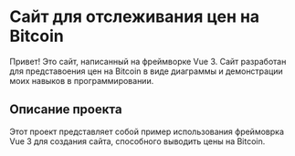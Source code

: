 # Сайт для отслеживания цен на Bitcoin
Привет! Это сайт, написанный на фреймворке Vue 3. Сайт разработан для представоения цен на Bitcoin в виде диаграммы и демонстрации моих навыков в программировании.

## Описание проекта
Этот проект представляет собой пример использования фреймоврка Vue 3 для создания сайта, способного выводить цены на Bitcoin.
